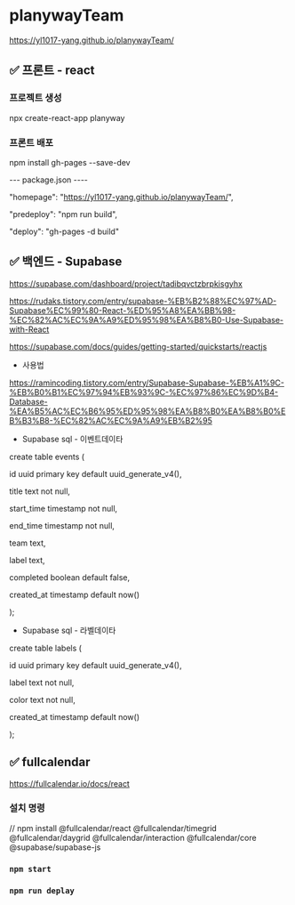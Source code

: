 # planywayTeam
https://yl1017-yang.github.io/planywayTeam/

## ✅ 프론트 - react

### 프로젝트 생성
npx create-react-app planyway

### 프론트 배포
npm install gh-pages --save-dev


--- package.json ----

"homepage": "https://yl1017-yang.github.io/planywayTeam/",

"predeploy": "npm run build",

"deploy": "gh-pages -d build"



## ✅ 백엔드 - Supabase 
https://supabase.com/dashboard/project/tadibqvctzbrpkisgyhx

https://rudaks.tistory.com/entry/supabase-%EB%B2%88%EC%97%AD-Supabase%EC%99%80-React-%ED%95%A8%EA%BB%98-%EC%82%AC%EC%9A%A9%ED%95%98%EA%B8%B0-Use-Supabase-with-React

https://supabase.com/docs/guides/getting-started/quickstarts/reactjs

- 사용법

https://ramincoding.tistory.com/entry/Supabase-Supabase-%EB%A1%9C-%EB%B0%B1%EC%97%94%EB%93%9C-%EC%97%86%EC%9D%B4-Database-%EA%B5%AC%EC%B6%95%ED%95%98%EA%B8%B0%EA%B8%B0%EB%B3%B8-%EC%82%AC%EC%9A%A9%EB%B2%95

- Supabase sql - 이벤트데이타

create table events (

  id uuid primary key default uuid_generate_v4(),

  title text not null,

  start_time timestamp not null,

  end_time timestamp not null,

  team text,

  label text,

  completed boolean default false,

  created_at timestamp default now()

);

- Supabase sql - 라벨데이타

create table labels (

  id uuid primary key default uuid_generate_v4(),

  label text not null,

  color text not null,

  created_at timestamp default now()
  
);




## ✅ fullcalendar
https://fullcalendar.io/docs/react

### 설치 명령
// npm install @fullcalendar/react @fullcalendar/timegrid @fullcalendar/daygrid @fullcalendar/interaction @fullcalendar/core @supabase/supabase-js



### `npm start`

### `npm run deplay`

